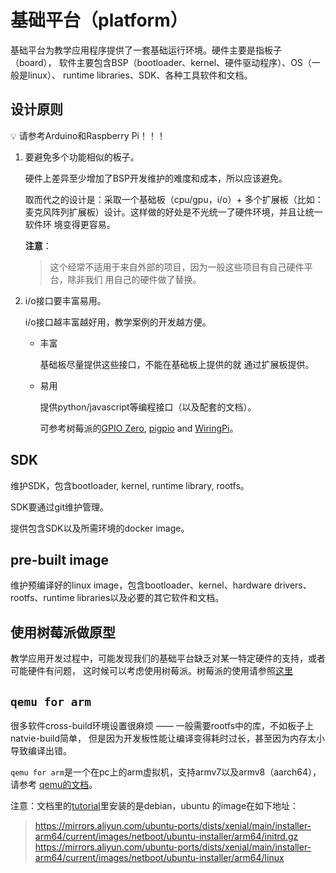 # 基础平台（platform）

基础平台为教学应用程序提供了一套基础运行环境。硬件主要是指板子（board），
软件主要包含BSP（bootloader、kernel、硬件驱动程序）、OS（一般是linux）、
runtime libraries、SDK、各种工具软件和文档。

## 设计原则
:bulb: 请参考Arduino和Raspberry Pi！！！

1. 要避免多个功能相似的板子。

    硬件上差异至少增加了BSP开发维护的难度和成本，所以应该避免。

    取而代之的设计是：采取一个基础板（cpu/gpu，i/o）+ 多个扩展板（比如：
    麦克风阵列扩展板）设计。这样做的好处是不光统一了硬件环境，并且让统一软件环
    境变得更容易。

    **注意**：
    > 这个经常不适用于来自外部的项目，因为一般这些项目有自己硬件平台，除非我们
    > 用自己的硬件做了替换。

2. i/o接口要丰富易用。

   i/o接口越丰富越好用，教学案例的开发越方便。

   * 丰富

     基础板尽量提供这些接口，不能在基础板上提供的就 通过扩展板提供。
    
   * 易用

     提供python/javascript等编程接口（以及配套的文档）。

     可参考树莓派的[GPIO Zero](https://gpiozero.readthedocs.io/en/stable/), 
     [pigpio](http://abyz.me.uk/rpi/pigpio/) and [WiringPi](http://wiringpi.com/)。

## SDK

维护SDK，包含bootloader, kernel, runtime library, rootfs。

SDK要通过git维护管理。

提供包含SDK以及所需环境的docker image。

## pre-built image

维护预编译好的linux image，包含bootloader、kernel、hardware drivers、rootfs、runtime libraries以及必要的其它软件和文档。

## 使用树莓派做原型

教学应用开发过程中，可能发现我们的基础平台缺乏对某一特定硬件的支持，或者可能硬件有问题，
这时候可以考虑使用树莓派。树莓派的使用请参照[这里](raspi.md)

## `qemu for arm`

很多软件cross-build环境设置很麻烦 —— 一般需要rootfs中的库，不如板子上natvie-build简单，
但是因为开发板性能让编译变得耗时过长，甚至因为内存太小导致编译出错。

`qemu for arm`是一个在pc上的arm虚拟机，支持armv7以及armv8（aarch64），请参考
[qemu的文档](https://wiki.qemu.org/Documentation/Platforms/ARM)。

注意：文档里的[tutorial](https://translatedcode.wordpress.com/2017/07/24/installing-debian-on-qemus-64-bit-arm-virt-board/)里安装的是debian，ubuntu
的image在如下地址：
> https://mirrors.aliyun.com/ubuntu-ports/dists/xenial/main/installer-arm64/current/images/netboot/ubuntu-installer/arm64/initrd.gz
> https://mirrors.aliyun.com/ubuntu-ports/dists/xenial/main/installer-arm64/current/images/netboot/ubuntu-installer/arm64/linux